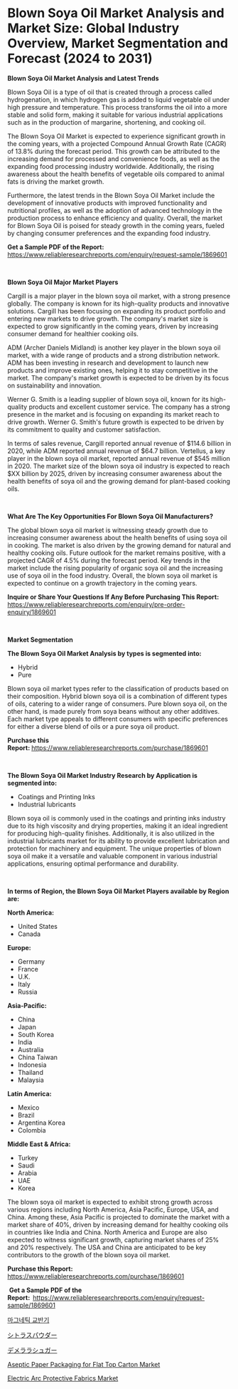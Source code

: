 <p><h1>Blown Soya Oil Market Analysis and Market Size: Global Industry Overview, Market Segmentation and Forecast (2024 to 2031)</h1></p><p><strong>Blown Soya Oil Market Analysis and Latest Trends</strong></p>
<p><p>Blown Soya Oil is a type of oil that is created through a process called hydrogenation, in which hydrogen gas is added to liquid vegetable oil under high pressure and temperature. This process transforms the oil into a more stable and solid form, making it suitable for various industrial applications such as in the production of margarine, shortening, and cooking oil.</p><p>The Blown Soya Oil Market is expected to experience significant growth in the coming years, with a projected Compound Annual Growth Rate (CAGR) of 13.8% during the forecast period. This growth can be attributed to the increasing demand for processed and convenience foods, as well as the expanding food processing industry worldwide. Additionally, the rising awareness about the health benefits of vegetable oils compared to animal fats is driving the market growth.</p><p>Furthermore, the latest trends in the Blown Soya Oil Market include the development of innovative products with improved functionality and nutritional profiles, as well as the adoption of advanced technology in the production process to enhance efficiency and quality. Overall, the market for Blown Soya Oil is poised for steady growth in the coming years, fueled by changing consumer preferences and the expanding food industry.</p></p>
<p><strong>Get a Sample PDF of the Report:&nbsp;</strong> <a href="https://www.reliableresearchreports.com/enquiry/request-sample/1869601">https://www.reliableresearchreports.com/enquiry/request-sample/1869601</a></p>
<p>&nbsp;</p>
<p><strong>Blown Soya Oil Major Market Players</strong></p>
<p><p>Cargill is a major player in the blown soya oil market, with a strong presence globally. The company is known for its high-quality products and innovative solutions. Cargill has been focusing on expanding its product portfolio and entering new markets to drive growth. The company's market size is expected to grow significantly in the coming years, driven by increasing consumer demand for healthier cooking oils.</p><p>ADM (Archer Daniels Midland) is another key player in the blown soya oil market, with a wide range of products and a strong distribution network. ADM has been investing in research and development to launch new products and improve existing ones, helping it to stay competitive in the market. The company's market growth is expected to be driven by its focus on sustainability and innovation.</p><p>Werner G. Smith is a leading supplier of blown soya oil, known for its high-quality products and excellent customer service. The company has a strong presence in the market and is focusing on expanding its market reach to drive growth. Werner G. Smith's future growth is expected to be driven by its commitment to quality and customer satisfaction.</p><p>In terms of sales revenue, Cargill reported annual revenue of $114.6 billion in 2020, while ADM reported annual revenue of $64.7 billion. Vertellus, a key player in the blown soya oil market, reported annual revenue of $545 million in 2020. The market size of the blown soya oil industry is expected to reach $XX billion by 2025, driven by increasing consumer awareness about the health benefits of soya oil and the growing demand for plant-based cooking oils.</p></p>
<p>&nbsp;</p>
<p><strong>What Are The Key Opportunities For Blown Soya Oil Manufacturers?</strong></p>
<p><p>The global blown soya oil market is witnessing steady growth due to increasing consumer awareness about the health benefits of using soya oil in cooking. The market is also driven by the growing demand for natural and healthy cooking oils. Future outlook for the market remains positive, with a projected CAGR of 4.5% during the forecast period. Key trends in the market include the rising popularity of organic soya oil and the increasing use of soya oil in the food industry. Overall, the blown soya oil market is expected to continue on a growth trajectory in the coming years.</p></p>
<p><strong>Inquire or Share Your Questions If Any Before Purchasing This Report:</strong> <a href="https://www.reliableresearchreports.com/enquiry/pre-order-enquiry/1869601">https://www.reliableresearchreports.com/enquiry/pre-order-enquiry/1869601</a></p>
<p>&nbsp;</p>
<p><strong>Market Segmentation</strong></p>
<p><strong>The Blown Soya Oil Market Analysis by types is segmented into:</strong></p>
<p><ul><li>Hybrid</li><li>Pure</li></ul></p>
<p><p>Blown soya oil market types refer to the classification of products based on their composition. Hybrid blown soya oil is a combination of different types of oils, catering to a wider range of consumers. Pure blown soya oil, on the other hand, is made purely from soya beans without any other additives. Each market type appeals to different consumers with specific preferences for either a diverse blend of oils or a pure soya oil product.</p></p>
<p><strong>Purchase this Report:&nbsp;</strong><a href="https://www.reliableresearchreports.com/purchase/1869601">https://www.reliableresearchreports.com/purchase/1869601</a></p>
<p>&nbsp;</p>
<p><strong>The Blown Soya Oil Market Industry Research by Application is segmented into:</strong></p>
<p><ul><li>Coatings and Printing Inks</li><li>Industrial lubricants</li></ul></p>
<p><p>Blown soya oil is commonly used in the coatings and printing inks industry due to its high viscosity and drying properties, making it an ideal ingredient for producing high-quality finishes. Additionally, it is also utilized in the industrial lubricants market for its ability to provide excellent lubrication and protection for machinery and equipment. The unique properties of blown soya oil make it a versatile and valuable component in various industrial applications, ensuring optimal performance and durability.</p></p>
<p>&nbsp;</p>
<p><strong>In terms of Region, the Blown Soya Oil Market Players available by Region are:</strong></p>
<p>
    <p> <strong> North America: </strong>
        <ul>
            <li>United States</li>
            <li>Canada</li>
        </ul>
        </p> 
    <p> <strong> Europe: </strong>
        <ul>
            <li>Germany</li>
            <li>France</li>
            <li>U.K.</li>
            <li>Italy</li>
            <li>Russia</li>
        </ul>
        </p> 
    <p> <strong> Asia-Pacific: </strong>
        <ul>
            <li>China</li>
            <li>Japan</li>
            <li>South Korea</li>
            <li>India</li>
            <li>Australia</li>
            <li>China Taiwan</li>
            <li>Indonesia</li>
            <li>Thailand</li>
            <li>Malaysia</li>
        </ul>
        </p> 
    <p> <strong> Latin America: </strong>
        <ul>
            <li>Mexico</li>
            <li>Brazil</li>
            <li>Argentina Korea</li>
            <li>Colombia</li>
        </ul>
        </p> 
    <p> <strong> Middle East & Africa: </strong>
        <ul>
            <li>Turkey</li>
            <li>Saudi</li>
            <li>Arabia</li>
            <li>UAE</li>
            <li>Korea</li>
        </ul>
    </p>
    </p>
<p><p>The blown soya oil market is expected to exhibit strong growth across various regions including North America, Asia Pacific, Europe, USA, and China. Among these, Asia Pacific is projected to dominate the market with a market share of 40%, driven by increasing demand for healthy cooking oils in countries like India and China. North America and Europe are also expected to witness significant growth, capturing market shares of 25% and 20% respectively. The USA and China are anticipated to be key contributors to the growth of the blown soya oil market.</p></p>
<p><strong>Purchase this Report: </strong><a href="https://www.reliableresearchreports.com/purchase/1869601">https://www.reliableresearchreports.com/purchase/1869601</a></p>
<p>&nbsp;<strong>Get a Sample PDF of the Report:&nbsp;&nbsp;</strong><a href="https://www.reliableresearchreports.com/enquiry/request-sample/1869601">https://www.reliableresearchreports.com/enquiry/request-sample/1869601</a></p>
<p><strong></strong></p>
<p><p><a href="https://medium.com/@felipegrrady654556/%EC%9E%90%EC%84%9D-%EB%92%A4%EC%B9%98%EB%8A%94-%EC%8B%9C%EC%9E%A5-%EC%9C%A0%ED%98%95-%EC%9D%91%EC%9A%A9-%EB%B0%8F-%EC%A7%80%EB%A6%AC%EC%97%90-%EB%94%B0%EB%A5%B8-%EC%A2%85%ED%95%A9-%ED%8F%89%EA%B0%80-ec6a09a8dd41">마그네틱 교반기</a></p><p><a href="https://medium.com/@abdielkilback/%E6%9F%91%E6%A9%98%E9%A1%9E%E7%B2%89%E6%9C%AB%E5%B8%82%E5%A0%B4%E3%81%AE%E5%88%86%E6%9E%90-%E4%B8%96%E7%95%8C%E3%81%AE%E6%A5%AD%E7%95%8C%E8%A6%8B%E9%80%9A%E3%81%97%E3%81%A8%E4%BA%88%E6%B8%AC-2024%E5%B9%B4%E3%81%8B%E3%82%892031%E5%B9%B4-4d12ab4b64f5">シトラスパウダー</a></p><p><a href="https://medium.com/@alyle7648/%E3%83%87%E3%83%A1%E3%83%A9%E3%83%A9%E7%A0%82%E7%B3%96%E5%B8%82%E5%A0%B4%E5%88%86%E6%9E%90-%E3%81%9D%E3%81%AEcagr-%E5%B8%82%E5%A0%B4%E3%82%BB%E3%82%B0%E3%83%A1%E3%83%B3%E3%83%86%E3%83%BC%E3%82%B7%E3%83%A7%E3%83%B3-%E3%81%8A%E3%82%88%E3%81%B3%E3%82%B0%E3%83%AD%E3%83%BC%E3%83%90%E3%83%AB%E7%94%A3%E6%A5%AD%E6%A6%82%E8%A6%81-05a0b4fdd8db">デメララシュガー</a></p><p><a href="https://github.com/bobicer/Market-Research-Report-List-2/blob/main/aseptic-paper-packaging-for-flat-top-carton-market.md">Aseptic Paper Packaging for Flat Top Carton Market</a></p><p><a href="https://github.com/timeliteaut/Market-Research-Report-List-1/blob/main/electric-arc-protective-fabrics-market.md">Electric Arc Protective Fabrics Market</a></p></p>